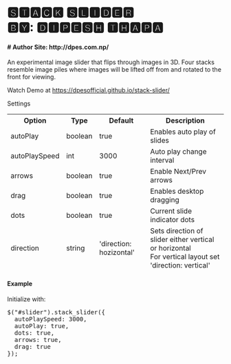 <h1>🆂🆃🅰🅲🅺 🆂🅻🅸🅳🅴🆁 <br/>
🅱🆈: 🅳🅸🅿🅴🆂🅷 🆃🅷🅰🅿🅰</h1>

<h4># Author Site: http://dpes.com.np/</h4>

An experimental image slider that flips through images in 3D. Four stacks resemble image piles where images will be lifted off from and rotated to the front for viewing.

Watch Demo at https://dpesofficial.github.io/stack-slider/
           
Settings
<table>
<thead>
<tr>
	<th>Option</th>
	<th>Type</th>
	<th>Default</th>
	<th>Description</th>
</tr>
<tr>
	<td>autoPlay</td>
	<td>boolean</td>
	<td>true</td>
	<td>Enables auto play of slides</td>
</tr>
<tr>
	<td>autoPlaySpeed</td>
	<td>int</td>
	<td>3000</td>
	<td>Auto play change interval</td>
</tr>
<tr>
	<td>arrows</td>
	<td>boolean</td>
	<td>true</td>
	<td>Enable Next/Prev arrows</td>
</tr>
<tr>
	<td>drag</td>
	<td>boolean</td>
	<td>true</td>
	<td>Enables desktop dragging</td>
</tr>
<tr>
	<td>dots</td>
	<td>boolean</td>
	<td>true</td>
	<td>Current slide indicator dots</td>
</tr>
<tr>
	<td>direction</td>
	<td>string</td>
	<td>'direction: hozizontal'</td>
	<td>Sets direction of slider either vertical or horizontal <br/> 
		For vertical layout set 'direction: vertical'</td>
</tr>
</tbody></table>


<h4> Example </h4>
Initialize with:

<pre>
<span class="pl-en">$</span>("#slider").<span class="pl-en">stack_slider</span>({
  autoPlaySpeed<span class="pl-k">:</span> <span class="pl-c1">3000</span>,
  autoPlay<span class="pl-k">:</span> <span class="pl-c1">true</span>,
  dots<span class="pl-k">:</span> <span class="pl-c1">true</span>,
  arrows<span class="pl-k">:</span> <span class="pl-c1">true</span>,
  drag<span class="pl-k">:</span> <span class="pl-c1">true</span>
});
</pre>
